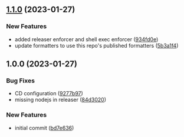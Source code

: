 ## [1.1.0](https://github.com/tr8team/gotrade-pre-commit-hooks/compare/v1.0.0...v1.1.0) (2023-01-27)


### New Features

* added releaser enforcer and shell exec enforcer ([934fd0e](https://github.com/tr8team/gotrade-pre-commit-hooks/commit/934fd0e3826e1967fd6953d713bcb98c09269105))
* update formatters to use this repo's published formatters ([5b3a1f4](https://github.com/tr8team/gotrade-pre-commit-hooks/commit/5b3a1f4095766ed33a1ccfa5a8142564687ca58d))

## 1.0.0 (2023-01-27)


### Bug Fixes

* CD configuration ([9277b97](https://github.com/tr8team/gotrade-pre-commit-hooks/commit/9277b97b73e47afdf3cc743b115f955fec8d85cf))
* missing nodejs in releaser ([84d3020](https://github.com/tr8team/gotrade-pre-commit-hooks/commit/84d3020e2713cb277e4abe4cb56ab8a8e1448330))


### New Features

* initial commit ([bd7e636](https://github.com/tr8team/gotrade-pre-commit-hooks/commit/bd7e6361f6a52c7eb94a4055de46f1bf1bb00481))
